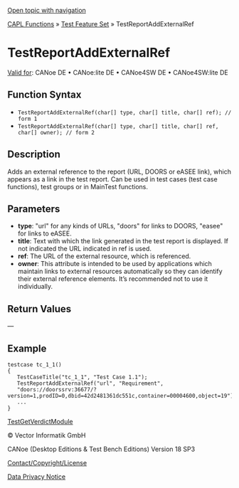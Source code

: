 [Open topic with navigation](../../../../../CANoeDEFamily.htm#Topics/CAPLFunctions/Test/Functions/CAPLfunctionTestReportAddExternalRef.md)

[CAPL Functions](../../CAPLfunctions.md) » [Test Feature Set](../CAPLfunctionsTFSOverview.md) » TestReportAddExternalRef

# TestReportAddExternalRef

[Valid for](../../../Shared/FeatureAvailability.md):  CANoe DE • CANoe:lite DE • CANoe4SW DE • CANoe4SW:lite DE

## Function Syntax

- `TestReportAddExternalRef(char[] type, char[] title, char[] ref); // form 1`
- `TestReportAddExternalRef(char[] type, char[] title, char[] ref, char[] owner); // form 2`

## Description

Adds an external reference to the report (URL, DOORS or eASEE link), which appears as a link in the test report. Can be used in test cases (test case functions), test groups or in MainTest functions.

## Parameters

- **type**: "url" for any kinds of URLs, "doors" for links to DOORS, "easee" for links to eASEE.
- **title**: Text with which the link generated in the test report is displayed. If not indicated the URL indicated in ref is used.
- **ref**: The URL of the external resource, which is referenced.
- **owner**: This attribute is intended to be used by applications which maintain links to external resources automatically so they can identify their external reference elements. It’s recommended not to use it individually.

## Return Values

—

## Example

```plaintext
testcase tc_1_1()
{
   TestCaseTitle("tc_1_1", "Test Case 1.1");
   TestReportAddExternalRef("url", "Requirement", 
   "doors://doorssrv:36677/?version=1,prodID=0,dbid=42d2481361dc551c,container=00004600,object=19");
   ...
}
```

[TestGetVerdictModule](CAPLfunctionTestGetVerdictModule.md)

© Vector Informatik GmbH

CANoe (Desktop Editions & Test Bench Editions) Version 18 SP3

[Contact/Copyright/License](../../../Shared/ContactCopyrightLicense.md)

[Data Privacy Notice](https://www.vector.com/int/en/company/get-info/privacy-policy/)
